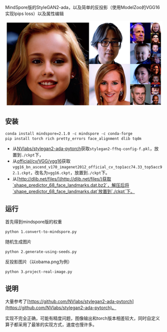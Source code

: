 

MindSpore版的StyleGAN2-ada，以及简单的反投影（使用ModelZoo的VGG16实现lpips loss）以及属性编辑

![image-20230818161105253](readme.assets/image-20230818161105253.jpeg)

## 安装

```
conda install mindspore=2.1.0 -c mindspore -c conda-forge
pip install torch rich pretty_errors face_alignment dlib tqdm
```

+ 从[NVlabs/stylegan2-ada-pytorch](https://github.com/NVlabs/stylegan2-ada-pytorch)获取`stylegan2-ffhq-config-f.pkl`，放置到`./ckpt`下，
+ 从[official/cv/VGG/vgg16](https://gitee.com/mindspore/models/tree/master/official/cv/VGG/vgg16)获取`vgg16_bn_ascend_v170_imagenet2012_official_cv_top1acc74.33_top5acc92.1.ckpt`，改名为`vgg16.ckpt`，放置到`./ckpt`下。
+ 从[http://dlib.net/files/](http://dlib.net/files/)获取`shape_predictor_68_face_landmarks.dat.bz2`，解压后将`shape_predictor_68_face_landmarks.dat`放置到`./ckpt`下。

## 运行

首先得到mindspore版的权重

```
python 1.convert-to-mindspore.py
```


随机生成图片

```
python 2.generate-using-seeds.py
```

反投影图片（以obama.png为例）

```
python 3.project-real-image.py
```

## 说明

大量参考了[https://github.com/NVlabs/stylegan2-ada-pytorch](https://github.com/NVlabs/stylegan2-ada-pytorch)。

实现不完全正确，可能有精度问题，图像输出和torch版本相差较大，同时自定义算子都采用了最笨的实现方式，速度也慢许多。
